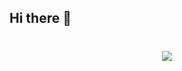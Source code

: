 ## Hi there 👋

<!-- 动态打字效果 -->
<h1 align="center">
  <a href="http://blog.imautide.cloud/">
    <img src="https://readme-typing-svg.herokuapp.com?color=%2336BCF7&lines= 少一个需求，多一根头发.;console.log(%22Hello%EF%BC%8Cworld%22)">
  </a>
</h1>

